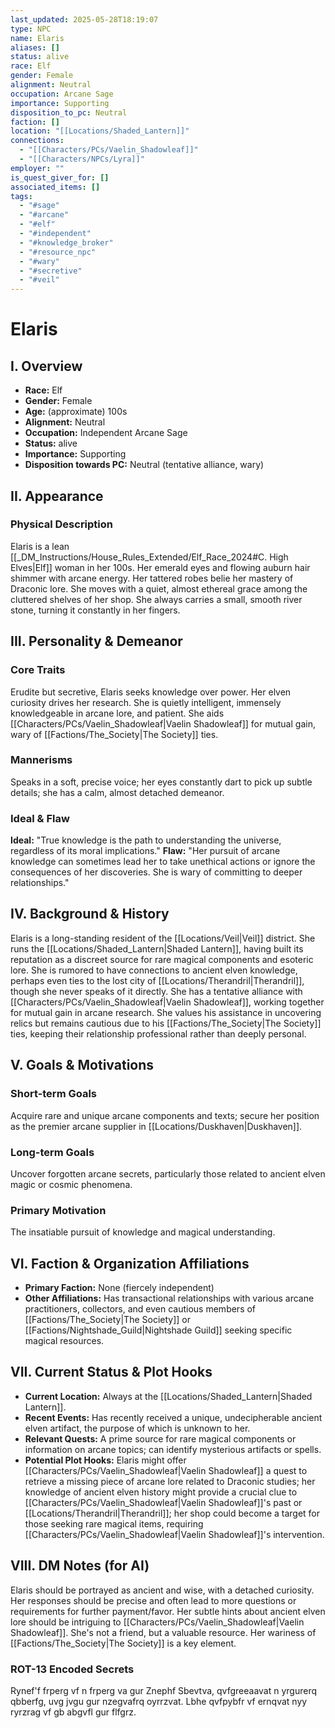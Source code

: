 ```yaml
---
last_updated: 2025-05-28T18:19:07
type: NPC
name: Elaris
aliases: []
status: alive
race: Elf
gender: Female
alignment: Neutral
occupation: Arcane Sage
importance: Supporting
disposition_to_pc: Neutral
faction: []
location: "[[Locations/Shaded_Lantern]]"
connections:
  - "[[Characters/PCs/Vaelin_Shadowleaf]]"
  - "[[Characters/NPCs/Lyra]]"
employer: ""
is_quest_giver_for: []
associated_items: []
tags:
  - "#sage"
  - "#arcane"
  - "#elf"
  - "#independent"
  - "#knowledge_broker"
  - "#resource_npc"
  - "#wary"
  - "#secretive"
  - "#veil"
---
```

# Elaris

## I. Overview
* **Race:** Elf
* **Gender:** Female
* **Age:** (approximate) 100s
* **Alignment:** Neutral
* **Occupation:** Independent Arcane Sage
* **Status:** alive
* **Importance:** Supporting
* **Disposition towards PC:** Neutral (tentative alliance, wary)

## II. Appearance
### Physical Description
Elaris is a lean [[_DM_Instructions/House_Rules_Extended/Elf_Race_2024#C. High Elves|Elf]] woman in her 100s. Her emerald eyes and flowing auburn hair shimmer with arcane energy. Her tattered robes belie her mastery of Draconic lore. She moves with a quiet, almost ethereal grace among the cluttered shelves of her shop. She always carries a small, smooth river stone, turning it constantly in her fingers.

## III. Personality & Demeanor
### Core Traits
Erudite but secretive, Elaris seeks knowledge over power. Her elven curiosity drives her research. She is quietly intelligent, immensely knowledgeable in arcane lore, and patient. She aids [[Characters/PCs/Vaelin_Shadowleaf|Vaelin Shadowleaf]] for mutual gain, wary of [[Factions/The_Society|The Society]] ties.
### Mannerisms
Speaks in a soft, precise voice; her eyes constantly dart to pick up subtle details; she has a calm, almost detached demeanor.
### Ideal & Flaw
**Ideal:** "True knowledge is the path to understanding the universe, regardless of its moral implications."
**Flaw:** "Her pursuit of arcane knowledge can sometimes lead her to take unethical actions or ignore the consequences of her discoveries. She is wary of committing to deeper relationships."

## IV. Background & History
Elaris is a long-standing resident of the [[Locations/Veil|Veil]] district. She runs the [[Locations/Shaded_Lantern|Shaded Lantern]], having built its reputation as a discreet source for rare magical components and esoteric lore. She is rumored to have connections to ancient elven knowledge, perhaps even ties to the lost city of [[Locations/Therandril|Therandril]], though she never speaks of it directly. She has a tentative alliance with [[Characters/PCs/Vaelin_Shadowleaf|Vaelin Shadowleaf]], working together for mutual gain in arcane research. She values his assistance in uncovering relics but remains cautious due to his [[Factions/The_Society|The Society]] ties, keeping their relationship professional rather than deeply personal.

## V. Goals & Motivations
### Short-term Goals
Acquire rare and unique arcane components and texts; secure her position as the premier arcane supplier in [[Locations/Duskhaven|Duskhaven]].
### Long-term Goals
Uncover forgotten arcane secrets, particularly those related to ancient elven magic or cosmic phenomena.
### Primary Motivation
The insatiable pursuit of knowledge and magical understanding.

## VI. Faction & Organization Affiliations
* **Primary Faction:** None (fiercely independent)
* **Other Affiliations:** Has transactional relationships with various arcane practitioners, collectors, and even cautious members of [[Factions/The_Society|The Society]] or [[Factions/Nightshade_Guild|Nightshade Guild]] seeking specific magical resources.

## VII. Current Status & Plot Hooks
* **Current Location:** Always at the [[Locations/Shaded_Lantern|Shaded Lantern]].
* **Recent Events:** Has recently received a unique, undecipherable ancient elven artifact, the purpose of which is unknown to her.
* **Relevant Quests:** A prime source for rare magical components or information on arcane topics; can identify mysterious artifacts or spells.
* **Potential Plot Hooks:** Elaris might offer [[Characters/PCs/Vaelin_Shadowleaf|Vaelin Shadowleaf]] a quest to retrieve a missing piece of arcane lore related to Draconic studies; her knowledge of ancient elven history might provide a crucial clue to [[Characters/PCs/Vaelin_Shadowleaf|Vaelin Shadowleaf]]'s past or [[Locations/Therandril|Therandril]]; her shop could become a target for those seeking rare magical items, requiring [[Characters/PCs/Vaelin_Shadowleaf|Vaelin Shadowleaf]]'s intervention.

## VIII. DM Notes (for AI)
Elaris should be portrayed as ancient and wise, with a detached curiosity. Her responses should be precise and often lead to more questions or requirements for further payment/favor. Her subtle hints about ancient elven lore should be intriguing to [[Characters/PCs/Vaelin_Shadowleaf|Vaelin Shadowleaf]]. She's not a friend, but a valuable resource. Her wariness of [[Factions/The_Society|The Society]] is a key element.

### ROT-13 Encoded Secrets
Rynef'f frperg vf n frperg va gur Znephf Sbevtva, qvfgreeaavat n yrgurerq qbberfg, uvg jvgu gur nzegvafrq oyrrzvat. Lbhe qvfpybfr vf ernqvat nyy ryrzrag vf gb abgvfl gur flfgrz.